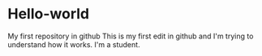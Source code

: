 # Hello-world
My first repository in github
This is my first edit in github and I'm trying to understand how it works. I'm a student.
